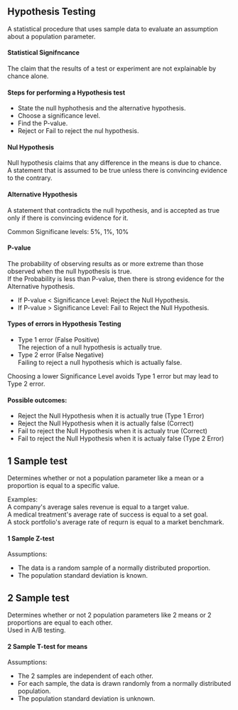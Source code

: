 ## Hypothesis Testing
A statistical procedure that uses sample data to evaluate an assumption about a population parameter.  

#### Statistical Signifncance
The claim that the results of a test or experiment are not explainable by chance alone.

#### Steps for performing a Hypothesis test
* State the null hyphothesis and the alternative hypothesis.  
* Choose a significance level.
* Find the P-value.
* Reject or Fail to reject the nul hypothesis.

#### Nul Hypothesis
Null hypothesis claims that any difference in the means is due to chance.  
A statement that is assumed to be true unless there is convincing evidence to the contrary.  

#### Alternative Hypothesis
A statement that contradicts the null hypothesis, and is accepted as true only if there is convincing evidence for it.

Common Significane levels: 5%, 1%, 10% 

#### P-value
The probability of observing results as or more extreme than those observed when the null hypothesis is true.  
If the Probability is less than P-value, then there is strong evidence for the Alternative hypothesis.  

* If P-value < Significance Level: Reject the Null Hypothesis.  
* If P-value > Significance Level: Fail to Reject the Null Hypothesis.  

#### Types of errors in Hypothesis Testing
* Type 1 error (False Positive)  
The rejection of a null hypothesis is actually true.  
* Type 2 error (False Negative)  
Failing to reject a null hypothesis which is actually false.

Choosing a lower Significance Level avoids Type 1 error but may lead to Type 2 error.

#### Possible outcomes:
* Reject the Null Hypothesis when it is actually true (Type 1 Error)
* Reject the Null Hypothesis when it is actually false (Correct)
* Fail to reject the Null Hypothesis when it is actualy true (Correct)
* Fail to reject the Null Hypothesis when it is actualy false (Type 2 Error)

## 1 Sample test
Determines whether or not a population parameter like a mean or a proportion is equal to a specific value.

Examples:  
A company's average sales revenue is equal to a target value.  
A medical treatment's average rate of success is equal to a set goal.  
A stock portfolio's average rate of requrn is equal to a market benchmark.

#### 1 Sample Z-test
Assumptions:  
* The data is a random sample of a normally distributed proportion.
* The population standard deviation is known.

## 2 Sample test
Determines whether or not 2 population parameters like 2 means or 2 proportions are equal to each other.  
Used in A/B testing.

#### 2 Sample T-test for means
Assumptions:  
* The 2 samples are independent of each other.
* For each sample, the data is drawn randomly from a normally distributed population.  
* The population standard deviation is unknown.

